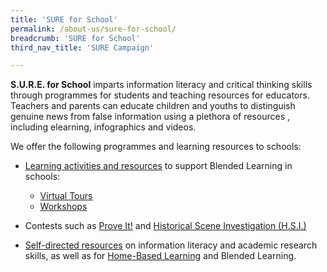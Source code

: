 ```yaml
---
title: 'SURE for School'
permalink: /about-us/sure-for-school/
breadcrumb: 'SURE for School'
third_nav_title: 'SURE Campaign'

---
```


**S.U.R.E. for School** imparts information literacy and critical thinking skills through programmes for students and teaching resources for educators.  Teachers and parents can educate children and youths to distinguish genuine news from false information using a plethora of resources , including elearning, infographics and videos. 



We offer the following programmes and learning resources to schools:

- [Learning activities and resources](/tours-and-workshops/learn/) to support Blended Learning in schools:
  - [Virtual Tours](/tours-and-workshops/tng-virtual-tour/)
  - [Workshops](/tours-and-workshops/hi-workshop/)

- Contests such as [Prove It!](/events/proveit2023/) and [Historical Scene Investigation (H.S.I.)](/events/hsi2023/)

- [Self-directed resources](/resources/audience) on information literacy and academic research skills, as well as for [Home-Based Learning](/blog/home-based-learning/) and Blended Learning.


